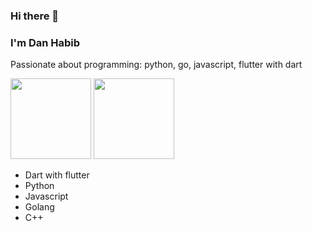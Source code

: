### Hi there 👋 
### I'm Dan Habib


Passionate about programming: python, go, javascript, flutter with dart

<img src="https://miro.medium.com/max/663/1*nebfmOdQ2XVS_quqxSV7wQ.png" height="129" width="129">
<img src="https://www.pythontutorial.net/wp-content/uploads/2020/10/python-tutorial-150x150.png" height="129" width="129">

- Dart with flutter
- Python
- Javascript
- Golang
- C++


